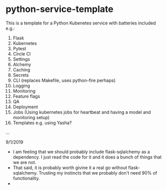 # python-service-template

This is a template for a Python Kubenetes service with batteries included e.g.:

1. Flask
2. Kubernetes
3. Pytest
4. Circle CI
5. Settings
6. Alchemy
7. Caching
8. Secrets
9. CLI (replaces Makefile, uses python-fire perhaps)
10. Logging
11. Monitoring
12. Feature flags
13. QA
14. Deployment 
15. Jobs (Using kubernetes jobs for heartbeat and having a model and monitoring setup)
16. Templates e.g. using Yasha?

...

9/1/2019

* I am feeling that we should probably include flask-sqlalchemy as a dependency. I just read the code for it and it does a bunch of things that we are not.
* That said, it is probably worth givine it a real go without flask-sqlalchemy. Trusting my instincts that we probably don't need 90% of functionality.
* 